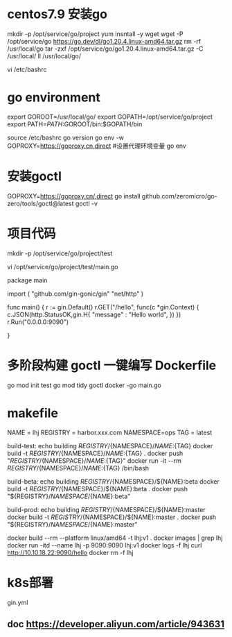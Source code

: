 # centos7.9 安装go
mkdir -p /opt/service/go/project 
yum insntall -y wget
wget -P /opt/service/go https://go.dev/dl/go1.20.4.linux-amd64.tar.gz
rm -rf /usr/local/go
tar -zxf /opt/service/go/go1.20.4.linux-amd64.tar.gz -C /usr/local/
ll /usr/local/go/

vi /etc/bashrc
# go environment
export GOROOT=/usr/local/go/
export GOPATH=/opt/service/go/project
export PATH=$PATH:$GOROOT/bin:$GOPATH/bin

source /etc/bashrc
go version
go env -w GOPROXY=https://goproxy.cn,direct  #设置代理环境变量
go env

# 安装goctl
GOPROXY=https://goproxy.cn/,direct go install github.com/zeromicro/go-zero/tools/goctl@latest
goctl -v

# 项目代码
mkdir -p /opt/service/go/project/test

vi /opt/service/go/project/test/main.go

package main

import (
	"github.com/gin-gonic/gin"
	"net/http"
)

func main()  {
	r := gin.Default()
	r.GET("/hello", func(c *gin.Context) {
		c.JSON(http.StatusOK,gin.H{
			"message" : "Hello  world",
		})
	})
	r.Run("0.0.0.0:9090")

}

# 多阶段构建 goctl 一键编写 Dockerfile
go mod init test
go mod tidy
goctl docker -go main.go

# makefile
NAME = lhj
REGISTRY = harbor.xxx.com
NAMESPACE=ops
TAG = latest

build-test:
	echo building ${REGISTRY}/${NAMESPACE}/${NAME}:${TAG}
	docker build -t ${REGISTRY}/${NAMESPACE}/${NAME}:${TAG} .
	docker push "${REGISTRY}/${NAMESPACE}/${NAME}:${TAG}"
	docker run -it --rm ${REGISTRY}/${NAMESPACE}/${NAME}:${TAG} /bin/bash

build-beta:
	echo building ${REGISTRY}/${NAMESPACE}/${NAME}:beta
	docker build -t ${REGISTRY}/${NAMESPACE}/${NAME}:beta .
	docker push "${REGISTRY}/${NAMESPACE}/${NAME}:beta"

build-prod:
	echo building ${REGISTRY}/${NAMESPACE}/${NAME}:master
	docker build -t ${REGISTRY}/${NAMESPACE}/${NAME}:master .
	docker push "${REGISTRY}/${NAMESPACE}/${NAME}:master"


docker build --rm --platform linux/amd64 -t lhj:v1 .
docker images | grep lhj
docker run -itd --name lhj -p 9090:9090 lhj:v1 
docker logs -f lhj
curl http://10.10.18.22:9090/hello
docker rm -f lhj

# k8s部署
gin.yml

##  doc https://developer.aliyun.com/article/943631
